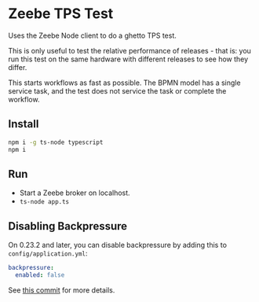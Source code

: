 # Zeebe TPS Test

Uses the Zeebe Node client to do a ghetto TPS test.

This is only useful to test the relative performance of releases - that is: you run this test on the same hardware with different releases to see how they differ.

This starts workflows as fast as possible. The BPMN model has a single service task, and the test does not service the task or complete the workflow.

## Install

```bash
npm i -g ts-node typescript
npm i
```

## Run

* Start a Zeebe broker on localhost.
* `ts-node app.ts`

## Disabling Backpressure

On 0.23.2 and later, you can disable backpressure by adding this to `config/application.yml`:

```yaml
backpressure:
  enabled: false
```

See [this commit](https://github.com/zeebe-io/zeebe/pull/4610/files#diff-42a9463a276119a1605b888ddc669524R244) for more details.